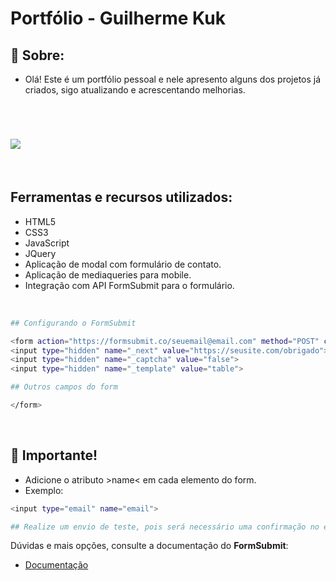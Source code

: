 <h1 style="font-weight: bold;">Portfólio - Guilherme Kuk</h1>

## 📕 Sobre:
- Olá! Este é um portfólio pessoal e nele apresento alguns dos projetos já criados, sigo atualizando e acrescentando melhorias.

<br>

<!-- ## 💻 Prévia do Projeto: -->

<h1>
  <img 
    src="https://ik.imagekit.io/dwei78ukbe/nasaGIF_kz_H03oo4.gif"
  />
</h1>


<!-- <br> -->

<!-- - ## [Clique aqui e veja o site](https://guilhermekuk-info.netlify.app/) -->

<br>

## Ferramentas e recursos utilizados:
- HTML5
- CSS3
- JavaScript
- JQuery
- Aplicação de modal com formulário de contato.
- Aplicação de mediaqueries para mobile.
- Integração com API FormSubmit para o formulário.

<br>


```bash
## Configurando o FormSubmit

<form action="https://formsubmit.co/seuemail@email.com" method="POST" class="form-contact">
<input type="hidden" name="_next" value="https://seusite.com/obrigado">
<input type="hidden" name="_captcha" value="false">
<input type="hidden" name="_template" value="table">

## Outros campos do form

</form>
```
<br>

## 🚩 Importante!

- Adicione o atributo >name< em cada elemento do form.
- Exemplo: 

```bash 
<input type="email" name="email">

## Realize um envio de teste, pois será necessário uma confirmação no e-mail informado acima. Não se preocupe, isso é solicitado apenas na 1ª vez.
```
Dúvidas e mais opções, consulte a documentação do **FormSubmit**:

- [Documentação](https://formsubmit.co/documentation)
